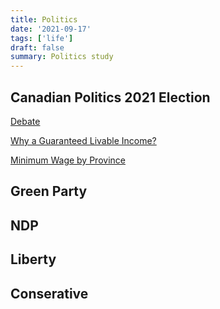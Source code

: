 ```yaml
---
title: Politics
date: '2021-09-17'
tags: ['life']
draft: false
summary: Politics study
---
```


## Canadian Politics 2021 Election

[Debate](https://www.youtube.com/watch?v=Tr_CwDsQzg8&t=5848s)


[Why a Guaranteed Livable Income?](https://sencanada.ca/media/366455/senpate_glibi-perspective-document_08-15-2020_e.pdf)

[Minimum Wage by Province](https://www.retailcouncil.org/resources/quick-facts/minimum-wage-by-province/)


## Green Party

## NDP

## Liberty

## Conserative